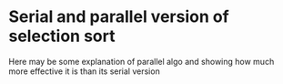 # Serial and parallel version of selection sort

Here may be some explanation of parallel algo and showing how much more effective it is than its serial version
